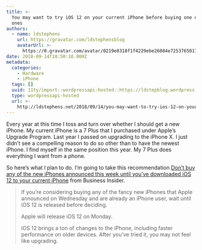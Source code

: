 ```yaml
---
title: >-
  You may want to try iOS 12 on your current iPhone before buying one of the new
  ones
authors:
  - name: ldstephens
    url: https://gravatar.com/ldstephensblog
    avatarUrl: >-
      https://0.gravatar.com/avatar/0219e8318f1f4229ebe26084e7253765017f43ca0c631be37dc6d0b8ad6e40a4?s=96&d=identicon&r=G
date: 2018-09-14T18:50:10.000Z
metadata:
  categories:
    - Hardware
    - iPhone
  tags: []
  uuid: 11ty/import::wordpressapi-hosted::https://ldstepblog.wordpress.com/?p=1540
  type: wordpressapi-hosted
  url: >-
    http://ldstephens.net/2018/09/14/you-may-want-to-try-ios-12-on-your-current-iphone-before-buying-one-of-the-new-ones/
---
```

Every year at this time I toss and turn over whether I should get a new iPhone. My current iPhone is a 7 Plus that I purchased under Apple’s Upgrade Program. Last year I passed on upgrading to the iPhone X. I just didn’t see a compelling reason to do so other than to have the newest iPhone. I find myself in the same position this year. My 7 Plus does everything I want from a phone.

So here’s what I plan to do. I’m going to take this recommendation [Don’t buy any of the new iPhones announced this week until you’ve downloaded iOS 12 to your current iPhone](https://www.businessinsider.com/apple-ios-12-new-iphones-release-date-2018-9) from Business Insider.

> If you’re considering buying any of the fancy new iPhones that Apple announced on Wednesday and are already an iPhone user, wait until iOS 12 is released before deciding.
> 
> Apple will release iOS 12 on Monday.
> 
> iOS 12 brings a ton of changes to the iPhone, including faster performance on older devices. After you’ve tried it, you may not feel like upgrading.